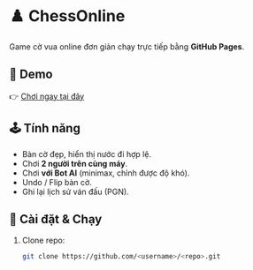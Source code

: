 # ♟️ ChessOnline

Game cờ vua online đơn giản chạy trực tiếp bằng **GitHub Pages**.

## 🚀 Demo
👉 [Chơi ngay tại đây](https://<username>.github.io/<repo>/)

## 🕹️ Tính năng
- Bàn cờ đẹp, hiển thị nước đi hợp lệ.
- Chơi **2 người trên cùng máy**.
- Chơi **với Bot AI** (minimax, chỉnh được độ khó).
- Undo / Flip bàn cờ.
- Ghi lại lịch sử ván đấu (PGN).

## 📂 Cài đặt & Chạy
1. Clone repo:
   ```bash
   git clone https://github.com/<username>/<repo>.git
